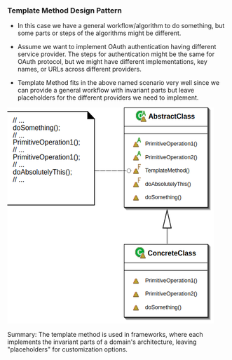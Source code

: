 ### Template Method Design Pattern

- In this case we have a general workflow/algorithm to do something, but some parts or steps of the algorithms might be different.

- Assume we want to implement OAuth authentication having different service provider. The steps for authentication might be the same for OAuth protocol, but we might have different implementations, key names, or URLs across different providers.

- Template Method fits in the above named scenario very well since we can provide a general workflow with invariant parts but leave placeholders for the different providers we need to implement.

![Template Method](assets/templatemethod.png)

Summary:
The template method is used in frameworks, where each implements the invariant parts of a domain's architecture, leaving "placeholders" for customization options.
